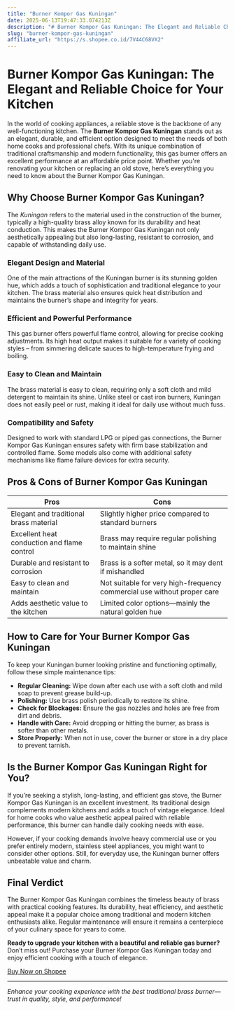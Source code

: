 ```yaml
---
title: "Burner Kompor Gas Kuningan"
date: 2025-06-13T19:47:33.074213Z
description: "# Burner Kompor Gas Kuningan: The Elegant and Reliable Choice for Your Kitchen..."
slug: "burner-kompor-gas-kuningan"
affiliate_url: "https://s.shopee.co.id/7V44C68VX2"
---
```

# Burner Kompor Gas Kuningan: The Elegant and Reliable Choice for Your Kitchen

In the world of cooking appliances, a reliable stove is the backbone of any well-functioning kitchen. The **Burner Kompor Gas Kuningan** stands out as an elegant, durable, and efficient option designed to meet the needs of both home cooks and professional chefs. With its unique combination of traditional craftsmanship and modern functionality, this gas burner offers an excellent performance at an affordable price point. Whether you're renovating your kitchen or replacing an old stove, here’s everything you need to know about the Burner Kompor Gas Kuningan.

## Why Choose Burner Kompor Gas Kuningan?

The *Kuningan* refers to the material used in the construction of the burner, typically a high-quality brass alloy known for its durability and heat conduction. This makes the Burner Kompor Gas Kuningan not only aesthetically appealing but also long-lasting, resistant to corrosion, and capable of withstanding daily use.

### Elegant Design and Material

One of the main attractions of the Kuningan burner is its stunning golden hue, which adds a touch of sophistication and traditional elegance to your kitchen. The brass material also ensures quick heat distribution and maintains the burner’s shape and integrity for years.

### Efficient and Powerful Performance

This gas burner offers powerful flame control, allowing for precise cooking adjustments. Its high heat output makes it suitable for a variety of cooking styles – from simmering delicate sauces to high-temperature frying and boiling.

### Easy to Clean and Maintain

The brass material is easy to clean, requiring only a soft cloth and mild detergent to maintain its shine. Unlike steel or cast iron burners, Kuningan does not easily peel or rust, making it ideal for daily use without much fuss.

### Compatibility and Safety

Designed to work with standard LPG or piped gas connections, the Burner Kompor Gas Kuningan ensures safety with firm base stabilization and controlled flame. Some models also come with additional safety mechanisms like flame failure devices for extra security.

## Pros & Cons of Burner Kompor Gas Kuningan

| **Pros** | **Cons** |
|---|---|
| Elegant and traditional brass material | Slightly higher price compared to standard burners |
| Excellent heat conduction and flame control | Brass may require regular polishing to maintain shine |
| Durable and resistant to corrosion | Brass is a softer metal, so it may dent if mishandled |
| Easy to clean and maintain | Not suitable for very high-frequency commercial use without proper care |
| Adds aesthetic value to the kitchen | Limited color options—mainly the natural golden hue |

## How to Care for Your Burner Kompor Gas Kuningan

To keep your Kuningan burner looking pristine and functioning optimally, follow these simple maintenance tips:

- **Regular Cleaning:** Wipe down after each use with a soft cloth and mild soap to prevent grease build-up.
- **Polishing:** Use brass polish periodically to restore its shine.
- **Check for Blockages:** Ensure the gas nozzles and holes are free from dirt and debris.
- **Handle with Care:** Avoid dropping or hitting the burner, as brass is softer than other metals.
- **Store Properly:** When not in use, cover the burner or store in a dry place to prevent tarnish.

## Is the Burner Kompor Gas Kuningan Right for You?

If you’re seeking a stylish, long-lasting, and efficient gas stove, the Burner Kompor Gas Kuningan is an excellent investment. Its traditional design complements modern kitchens and adds a touch of vintage elegance. Ideal for home cooks who value aesthetic appeal paired with reliable performance, this burner can handle daily cooking needs with ease.

However, if your cooking demands involve heavy commercial use or you prefer entirely modern, stainless steel appliances, you might want to consider other options. Still, for everyday use, the Kuningan burner offers unbeatable value and charm.

## Final Verdict

The Burner Kompor Gas Kuningan combines the timeless beauty of brass with practical cooking features. Its durability, heat efficiency, and aesthetic appeal make it a popular choice among traditional and modern kitchen enthusiasts alike. Regular maintenance will ensure it remains a centerpiece of your culinary space for years to come.

**Ready to upgrade your kitchen with a beautiful and reliable gas burner?** Don’t miss out! Purchase your Burner Kompor Gas Kuningan today and enjoy efficient cooking with a touch of elegance.

[Buy Now on Shopee](https://s.shopee.co.id/7V44C68VX2)

---

*Enhance your cooking experience with the best traditional brass burner—trust in quality, style, and performance!*